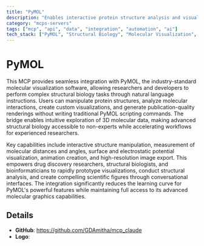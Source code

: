 ```yaml
---
title: "PyMOL"
description: "Enables interactive protein structure analysis and visualization in PyMOL using natural language commands for molecular modeling and rendering."
category: "mcps-servers"
tags: ["mcp", "api", "data", "integration", "automation", "ai"]
tech_stack: ["PyMOL", "Structural Biology", "Molecular Visualization", "Bioinformatics", "Scientific Computing"]
---
```


# PyMOL

This MCP provides seamless integration with PyMOL, the industry-standard molecular visualization software, allowing researchers and developers to perform complex structural biology tasks through natural language instructions. Users can manipulate protein structures, analyze molecular interactions, create custom visualizations, and generate publication-quality renderings without writing traditional PyMOL scripting commands. The bridge enables intuitive exploration of 3D molecular data, making advanced structural biology accessible to non-experts while accelerating workflows for experienced researchers.

Key capabilities include interactive structure manipulation, measurement of molecular distances and angles, surface and electrostatic potential visualization, animation creation, and high-resolution image export. This empowers drug discovery researchers, structural biologists, and bioinformaticians to rapidly prototype visualizations, conduct structural analysis, and create compelling scientific figures through conversational interfaces. The integration significantly reduces the learning curve for PyMOL's powerful features while maintaining full access to its advanced molecular graphics capabilities.

## Details

- **GitHub**: https://github.com/GDAmitha/mcp_claude
- **Logo**: 

